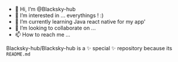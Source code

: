 - 👋 Hi, I’m @Blacksky-hub
- 👀 I’m interested in ... everythings ! :)
- 🌱 I’m currently learning Java react native for my app' 
- 💞️ I’m looking to collaborate on ...
- 📫 How to reach me ...

Blacksky-hub/Blacksky-hub is a ✨ special ✨ repository because its `README.md` 
